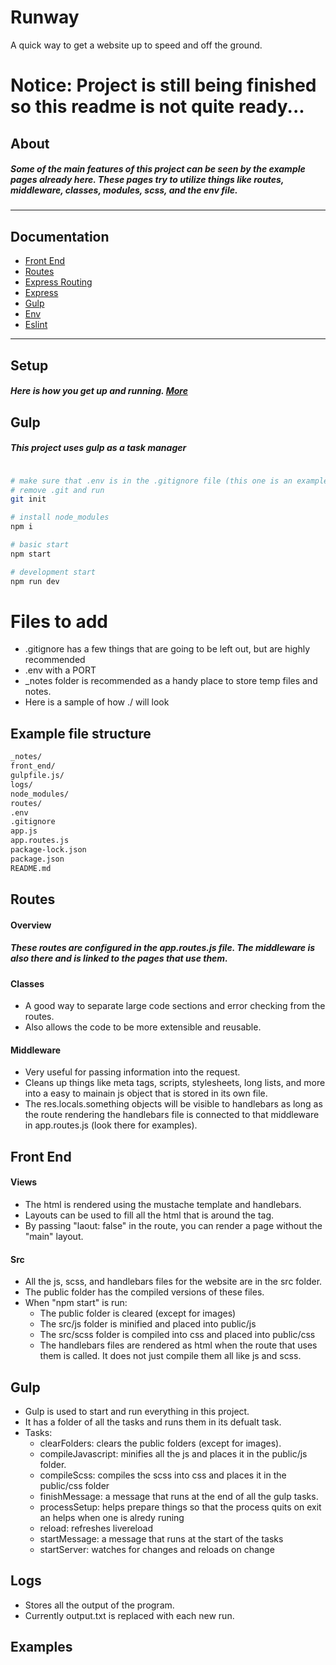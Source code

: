 # Runway
A quick way to get a website up to speed and off the ground.

# Notice: Project is still being finished so this readme is not quite ready...

## About
##### Some of the main features of this project can be seen by the example pages already here. These pages try to utilize things like routes, middleware, classes, modules, scss, and the env file.

***
## Documentation
* [Front End](./documentation/frontend.md)
* [Routes](./documentation/routes.md)
* [Express Routing](./documentation/expressrouting.md)
* [Express](./documentation/express.md)
* [Gulp](./documentation/gulp.md)
* [Env](./documentation/env.md)
* [Eslint](./documentation/eslint.md)

***


## Setup
##### Here is how you get up and running. [More](./documentation/setup.md)



## Gulp
##### This project uses gulp as a task manager



```bash

# make sure that .env is in the .gitignore file (this one is an example for reference only)
# remove .git and run
git init

# install node_modules
npm i

# basic start
npm start

# development start
npm run dev
```

# Files to add
* .gitignore has a few things that are going to be left out, but are highly recommended
* .env with a PORT
* _notes folder is recommended as a handy place to store temp files and notes.
* Here is a sample of how ./ will look

## Example file structure
```txt
_notes/
front_end/
gulpfile.js/
logs/
node_modules/
routes/
.env
.gitignore
app.js
app.routes.js
package-lock.json
package.json
README.md
```




## Routes
#### Overview
##### These routes are configured in the app.routes.js file. The middleware is also there and is linked to the pages that use them.
#### Classes
* A good way to separate large code sections and error checking from the routes.
* Also allows the code to be more extensible and reusable.
#### Middleware
* Very useful for passing information into the request.
* Cleans up things like meta tags, scripts, stylesheets, long lists, and more into a easy to mainain js object that is stored in its own file.
* The res.locals.something objects will be visible to handlebars as long as the route rendering the handlebars file is connected to that middleware in app.routes.js (look there for examples).


## Front End

#### Views
* The html is rendered using the mustache template and handlebars.
* Layouts can be used to fill all the html that is around the <body> tag.
* By passing "laout: false" in the route, you can render a page without the "main" layout.


#### Src
* All the js, scss, and handlebars files for the website are in the src folder.
* The public folder has the compiled versions of these files.
* When "npm start" is run:
    * The public folder is cleared (except for images)
    * The src/js folder is minified and placed into public/js
    * The src/scss folder is compiled into css and placed into public/css
    * The handlebars files are rendered as html when the route that uses them is called. It does not just compile them all like js and scss.

## Gulp
* Gulp is used to start and run everything in this project.
* It has a folder of all the tasks and runs them in its defualt task.
* Tasks:
    * clearFolders: clears the public folders (except for images).
    * compileJavascript: minifies all the js and places it in the public/js folder.
    * compileScss: compiles the scss into css and places it in the public/css folder
    * finishMessage: a message that runs at the end of all the gulp tasks.
    * processSetup: helps prepare things so that the process quits on exit an helps when one is alredy runing
    * reload: refreshes livereload
    * startMessage: a message that runs at the start of the tasks
    * startServer: watches for changes and reloads on change

## Logs
* Stores all the output of the program.
* Currently output.txt is replaced with each new run.

## Examples
